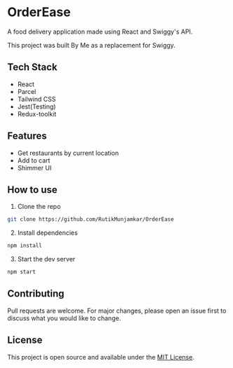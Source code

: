 # OrderEase

A food delivery application made using React and Swiggy's API.

This project was built By Me as a replacement for Swiggy.

## Tech Stack

- React
- Parcel
- Tailwind CSS
- Jest(Testing)
- Redux-toolkit

## Features

- Get restaurants by current location
- Add to cart
- Shimmer UI

## How to use

1. Clone the repo

```bash
git clone https://github.com/RutikMunjamkar/OrderEase
```

2. Install dependencies

```bash
npm install
```

3. Start the dev server

```bash
npm start
```

## Contributing

Pull requests are welcome. For major changes, please open an issue first to discuss what you would like to change.

## License

This project is open source and available under the [MIT License](LICENSE).
